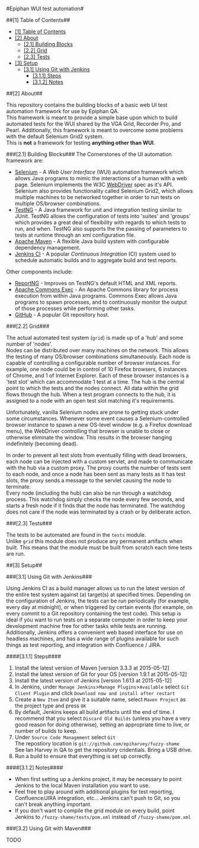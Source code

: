 #Epiphan WUI test automation#

##<a name="1-table-of-contents"></a>[1] Table of Contents##
* [[1] Table of Contents](#1-table-of-contents)
* [[2] About](#2-about)
  * [[2.1] Building Blocks](#21-building-blocks)
  * [[2.2] Grid](#22-grid)
  * [[2.3] Tests](#23-tests)
* [[3] Setup](#3-setup)
  * [[3.1] Using Git with Jenkins](#31-using-git-with-jenkins)
    * [[3.1.1] Steps](#311-steps)
    * [[3.1.2] Notes](#312-notes)


##<a name="2-about"></a>[2] About##

This repository contains the building blocks of
a basic web UI test automation framework for use by Epiphan QA.  
This framework is meant to provide a simple base upon which to build automated
tests for the WUI shared by the VGA Grid, Recorder Pro, and Pearl.
Additionally, this framework is meant to overcome some problems with the
default Selenium Grid2 system.  
This is **not** a framework for testing **anything other than WUI**.

###<a name="21-building-blocks"></a>[2.1] Building Blocks###
The Cornerstones of the UI automation framework are:

* [Selenium](http://seleniumhq.org) - A  *Web User Interface* (WUI) automation
  framework which allows Java programs to mimic the interactions of a human
  with a web page. Selenium implements the W3C
  [WebDriver](http://www.w3.org/TR/webdriver) spec as it's API. Selenium also
  provides functionality called Selenium Grid2, which allows multiple machines
  to be networked together in order to run tests on multiple OS/browser
  combinations.
* [TestNG](http://testng.org) - A Java framework for unit and
  integration testing similar to JUnit. TestNG allows the configuration of
  tests into 'suites' and 'groups' which provides a great deal of flexibility
  with regards to which tests to run, and when. TestNG also supports the
  the passing of parameters to tests at runtime through an xml configuration
  file.
* [Apache Maven](http://maven.apache.org) - A flexible Java build system with
  configurable dependency management.
* [Jenkins CI](http://jenkins-ci.org) - A popular *Continuous Integration* (CI)
  system used to schedule automatic builds and to aggregate build and test
  reports.

Other components include:

* [ReportNG](http://reportng.uncommons.org) - Improves on TestNG's default
  HTML and XML reports.
* [Apache Commons Exec](http://commons.apache.org/exec/) - An Apache Commons
  library for process execution from within Java programs. Commons Exec allows
  Java programs to spawn processes, and to continuously monitor the output of
  those processes while performing other tasks.
* [GitHub](http://github.org) - A popular Git repository host.

###<a name="22-grid"></a>[2.2] Grid###

The actual automated test system (`grid`) is made up of a 'hub' and some
number of 'nodes'.  
Nodes can be distributed over many machines on the network. This allows the
testing of many OS/browser combinations simultaneously. Each node is capable of
controlling a configurable number of browser instances. For example, one node
could be in control of 10 Firefox browsers, 6 instances of Chrome, and 1 of
Internet Explorer. Each of these browser instances is a 'test slot' which can
accommodate 1 test at a time.
The hub is the central point to which the tests and the nodes connect. All data
within the grid flows through the hub. When a test program connects to the hub,
it is assigned to a node with an open test slot matching it's requirements.

Unfortunately, vanilla Selenium nodes are prone to getting stuck under some
circumstances. Whenever some event causes a Selenium-controlled browser
instance to spawn a new OS-level window (e.g. a Firefox download menu), the
WebDriver controlling that browser is unable to close or otherwise eliminate
the window. This results in the browser hanging indefinitely (becoming dead).

In order to prevent all test slots from eventually filling with dead browsers,
each node can be injected with a custom servlet, and made to communicate with
the hub via a custom proxy. The proxy counts the number of tests sent to each
node, and once a node has been sent as many tests as it has test slots, the
proxy sends a message to the servlet causing the node to terminate.  
Every node (including the hub) can also be run through a watchdog process.
This watchdog simply checks the node every few seconds, and starts a fresh node
if it finds that the node has terminated. The watchdog does not care if the
node was terminated by a crash or by deliberate action.

###<a name="23-tests"></a>[2.3] Tests###

The tests to be automated are found in the `tests` module.  
Unlike `grid` this module does not produce any permanent artifacts when built.
This means that the
module must be built from scratch each time tests are run.

##<a name="3-setup"></a>[3] Setup##

###<a name="31-using-git-with-jenkins"></a>[3.1] Using Git with Jenkins###

Using Jenkins CI as a build manager allows us to run the latest version of the
entire test system against (a) target(s) at specified times.
Depending on the configuration of Jenkins, the tests can be run periodically
(for example, every day at midnight), or when triggered by certain events
(for example, on every commit to a Git repository containing the test code).
This setup is ideal if you want to run tests on a separate computer in order to
keep your development machine free for other tasks while tests are running.  
Additionally, Jenkins offers a convenient web based interface for use on
headless machines, and has a wide range of plugins available for such things as
test reporting, and integration with Confluence / JIRA.

####<a name="311-steps"></a>[3.1.1] Steps####

1.  Install the latest version of Maven [version 3.3.3 at 2015-05-12]
2.  Install the latest version of Git for your OS [version 1.9.1 at 2015-05-12]
3.  Install the latest version of Jenkins [version 1.613 at 2015-05-12]
4.  In Jenkins, under `Manage Jenkins`>`Manage Plugins`>`Available`
    select `Git Client Plugin` and click
    `Download now and install after restart`
5.  Create a `New Item` and give it a suitable name, select `Maven Project` as
    the project type and press `OK`
6.  By default, Jenkins keeps all build artifacts until the end of time.
    I recommend that you select `Discard Old Builds` (unless you have a very
    good reason for doing otherwise), setting an appropriate time to live, or
    number of builds to keep.
7.  Under `Source Code Management` select `Git`  
    The repostiory location is `git://github.com/epiharvey/fuzzy-shame`  
    See Ian Harvey in QA to get the repository cridentials. Bring a USB drive.
8.  Run a build to ensure that everything is set up correctly.

####<a name="312-notes"></a>[3.1.2] Notes####

* When first setting up a Jenkins project, it may be necessary to point Jenkins
  to the local Maven installation you want to use.
* Feel free to play around with additional plugins for test reporting,
  Confluence/JIRA integration, etc... Jenkins can't push to Git, so you can't
  break anything important.
* If you don't want to compile the grid module on every build, point Jenkins
  to `/fuzzy-shame/tests/pom.xml` instead of `/fuzzy-shame/pom.xml`

###<a name="32-using-git-with-maven"></a>[3.2] Using Git with Maven###

TODO
